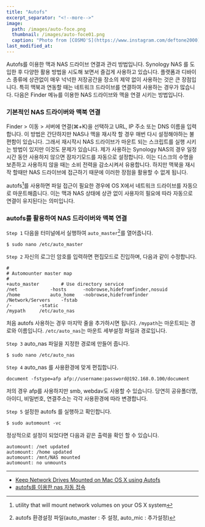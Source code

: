```yaml
---
title: "Autofs"
excerpt_separator: "<!--more-->"
image: 
  path: /images/auto-foce.png
  thumbnail: /images/auto-foce01.png
  caption: "Photo from [COSMO'S](https://www.instagram.com/deftone2000)"
last_modified_at: 
---
```


Autofs를 이용한 맥과 NAS 드라이브 연결과 관리 방법입니다. <!--more--> Synology NAS 를 도입한 후 다양한 활용 방법을 시도해 보면서 즐겁게 사용하고 있습니다. 플랫폼과 디바이스 종류에 상관없이 매우 넉넉한 저장공간을 장소의 제약 없이 사용하는 것은 큰 장점입니다. 특히 맥북과 연동할 때는 네트워크 드라이브를 연결하여 사용하는 경우가 많습니다. 다음은 Finder 메뉴를 이용한 NAS 드라이브와 맥을 연결 시키는 방법입니다.  

### 기본적인 NAS 드라이버와 맥북 연결  
Finder > 이동 > 서버에 연결(⌘+K)을 선택하고 URL, IP 주소 또는 DNS 이름을 입력합니다. 이 방법은 간단하지만 NAS나 맥을 재시작 할 경우 매번 다시 설정해야하는 불편함이 있습니다. 그래서 재시작시 NAS 드라이브가 마운트 되는 스크립트를 실행 시키는 방법이 있지만 이것도 문제가 있습니다. 제가 사용하는 Synology NAS의 경우 일정시간 동안 사용하지 않으면 잠자기모드를 자동으로 설정합니다. 이는 디스크의 수명을 보존하고 사용하지 않을 때는 소비 전력을 감소시켜서 유용합니다. 하지만 맥북을 재시작 할때만 NAS 드라이브에 접근하기 때문에 이러한 장점을 활용할 수 없게 됩니다.  

autofs[^1]를 사용하면 파일 접근이 필요한 경우에 OS X에서 네트워크 드라이브를 자동으로 마운트해줍니다. 이는 맥과 NAS 상태에 상관 없이 사용자의 필요에 따라 자동으로 연결이 유지된다는 의미입니다. 

### autofs를 활용하여 NAS 드라이버와 맥북 연결  
`Step 1` 다음을 터미널에서 실행하여 `auto_master`[^2]를 열어줍니다.  

```
$ sudo nano /etc/auto_master
```

`Step 2` 자신의 로그인 암호를 입력하면 편집모드로 진입하며, 다음과 같이 수정합니다.  

```shell
#
# Automounter master map
#
+auto_master		# Use directory service
/net			-hosts		-nobrowse,hidefromfinder,nosuid
/home			auto_home	-nobrowse,hidefromfinder
/Network/Servers	-fstab
/-			-static
/mypath		/etc/auto_nas
```
처음 autofs 사용하는 경우 마지막 줄을 추가하시면 됩니다. `/mypath`는 마운트되는 경로와 이름입니다. `/etc/auto_nas`는 마운트 세부설정 파일과 경로입니다.  

`Step 3` auto_nas 파일을 지정한 경로에 만들어 줍니다.  

```shell
$ sudo nano /etc/auto_nas
```

`Step 4` auto_nas 를 사용환경에 맞게 편집합니다.  

```shell
document -fstype=afp afp://username:password@192.168.0.100/document
```
저의 경우 afp를 사용하지만 smb, webdav도 사용할 수 있습니다. 당연히 공유폴더명, 아이디, 비밀번호, 연결주소는 각각 사용환경에 따라 변경합니다.  

`Step 5` 설정한 autofs 를 실행하고 확인합니다.  

```shell
$ sudo automount -vc
```

정상적으로 설정이 되었다면 다음과 같은 출력을 확인 할 수 있습니다.  

```shell
automount: /net updated
automount: /home updated
automount: /mnt/NAS mounted
automount: no unmounts
```

---

- [Keep Network Drives Mounted on Mac OS X using Autofs](http://blog.grapii.com/2015/06/keep-network-drives-mounted-on-mac-os-x-using-autofs/)
- [autofs를 이용한 nas 자동 접속](http://jmjeong.com/autofs/)

[^1]: utility that will mount network volumes on your OS X system
[^2]: autofs 환경설정 파일(auto_master : 주 설정, auto_mic : 추가설정)

